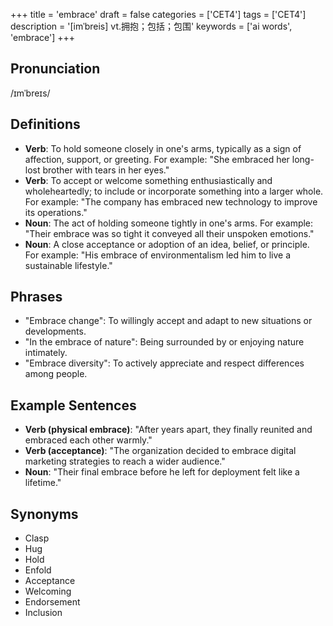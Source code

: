 +++
title = 'embrace'
draft = false
categories = ['CET4']
tags = ['CET4']
description = '[imˈbreis] vt.拥抱；包括；包围'
keywords = ['ai words', 'embrace']
+++

## Pronunciation
/ɪmˈbreɪs/

## Definitions
- **Verb**: To hold someone closely in one's arms, typically as a sign of affection, support, or greeting. For example: "She embraced her long-lost brother with tears in her eyes."
- **Verb**: To accept or welcome something enthusiastically and wholeheartedly; to include or incorporate something into a larger whole. For example: "The company has embraced new technology to improve its operations."
- **Noun**: The act of holding someone tightly in one's arms. For example: "Their embrace was so tight it conveyed all their unspoken emotions."
- **Noun**: A close acceptance or adoption of an idea, belief, or principle. For example: "His embrace of environmentalism led him to live a sustainable lifestyle."

## Phrases
- "Embrace change": To willingly accept and adapt to new situations or developments.
- "In the embrace of nature": Being surrounded by or enjoying nature intimately.
- "Embrace diversity": To actively appreciate and respect differences among people.

## Example Sentences
- **Verb (physical embrace)**: "After years apart, they finally reunited and embraced each other warmly."
- **Verb (acceptance)**: "The organization decided to embrace digital marketing strategies to reach a wider audience."
- **Noun**: "Their final embrace before he left for deployment felt like a lifetime."

## Synonyms
- Clasp
- Hug
- Hold
- Enfold
- Acceptance
- Welcoming
- Endorsement
- Inclusion
